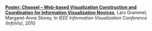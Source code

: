 **[Poster: Choosel – Web-based Visualization Construction and Coordination for Information Visualization Novices](http://thechiselgroup.org/files/uploads/publications/grammel_choosel_poster_2010.pdf)**, Lars Grammel, Margaret-Anne Storey, In _IEEE Information Visualization Conference (InfoVis)_, 2010